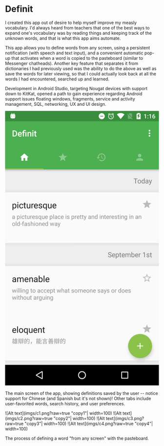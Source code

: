 # Definit

I created this app out of desire to help myself improve my measly vocabulary. I'd always heard from teachers that one of the best ways to expand one's vocabulary was by reading things and keeping track of the unknown words, and that is what this app aims automate.

This app allows you to define words from any screen, using a persistent notification (with speech and text input), and a convenient automatic pop-up that activates when a word is copied to the pasteboard (similar to Messenger chatheads). 
Another key feature that separates it from dictionaries I had previously used was the ability to do the above as well as save the words for later viewing, so that I could actually look back at all the words I had encountered, searched up and learned. 

Development in Android Studio, targeting Nougat devices with support down to KitKat, opened a path to gain experience regarding Android support issues floating windows, fragments, service and activity management, SQL, networking, UX and UI design.

![Alt text](imgs/main.png?raw=true "Main screen")

The main screen of the app, showing definitions saved by the user -- notice support for Chinese (and Spanish but it's not shown)!
Other tabs include user-favorited words, search history, and user preferences.

![Alt text](imgs/c1.png?raw=true "copy1"| width=100)
![Alt text](imgs/c2.png?raw=true "copy2"| width=100)
![Alt text](imgs/c3.png?raw=true "copy3"| width=100)
![Alt text](imgs/c4.png?raw=true "copy4"| width=100)

The process of defining a word "from any screen" with the pasteboard.